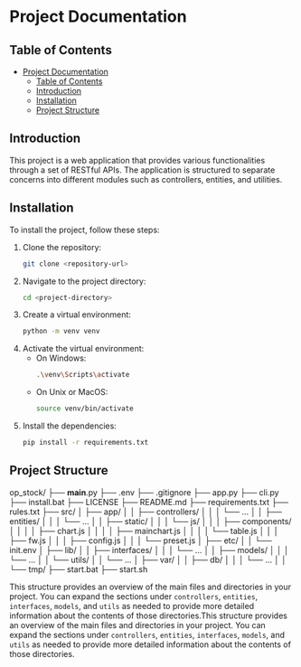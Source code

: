 # Project Documentation

## Table of Contents
- [Project Documentation](#project-documentation)
  - [Table of Contents](#table-of-contents)
  - [Introduction](#introduction)
  - [Installation](#installation)
  - [Project Structure](#project-structure)

## Introduction
This project is a web application that provides various functionalities through a set of RESTful APIs. The application is structured to separate concerns into different modules such as controllers, entities, and utilities.

## Installation
To install the project, follow these steps:

1. Clone the repository:
    ```sh
    git clone <repository-url>
    ```
2. Navigate to the project directory:
    ```sh
    cd <project-directory>
    ```
3. Create a virtual environment:
    ```sh
    python -m venv venv
    ```
4. Activate the virtual environment:
    - On Windows:
        ```sh
        .\venv\Scripts\activate
        ```
    - On Unix or MacOS:
        ```sh
        source venv/bin/activate
        ```
5. Install the dependencies:
    ```sh
    pip install -r requirements.txt
    ```

## Project Structure

op_stock/ 
├── __main__.py 
├── .env 
├── .gitignore
├── app.py 
├── cli.py 
├── install.bat 
├── LICENSE 
├── README.md 
├── requirements.txt 
├── rules.txt 
├── src/
│ ├── app/
│ │ ├── controllers/ 
│ │ │ └── ... 
│ │ ├── entities/ 
│ │ │ └── ... 
│ │ ├── static/ 
│ │ │ └── js/ 
│ │ │ ├── components/ 
│ │ │ │ ├── chart.js 
│ │ │ │ ├── mainchart.js 
│ │ │ │ └── table.js 
│ │ │ ├── fw.js 
│ │ │ ├── config.js 
│ │ │ └── preset.js 
│ ├── etc/ 
│ │ └── init.env 
│ ├── lib/ 
│ │ ├── interfaces/ 
│ │ │ └── ... 
│ │ ├── models/ 
│ │ │ └── ... 
│ │ └── utils/ 
│ │ └── ... 
│ ├── var/
│ │ ├── db/ 
│ │ │ └── ... 
│ │ └── tmp/
├── start.bat 
├── start.sh 

This structure provides an overview of the main files and directories in your project. You can expand the sections under `controllers`, `entities`, `interfaces`, `models`, and `utils` as needed to provide more detailed information about the contents of those directories.This structure provides an overview of the main files and directories in your project. You can expand the sections under `controllers`, `entities`, `interfaces`, `models`, and `utils` as needed to provide more detailed information about the contents of those directories.